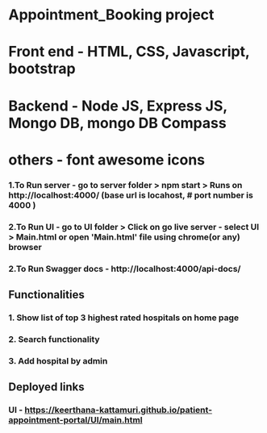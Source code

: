 # Appointment_Booking project

# Front end - HTML, CSS, Javascript, bootstrap
# Backend - Node JS, Express JS, Mongo DB, mongo DB Compass
# others - font awesome icons
 
### 1.To Run server - go to server folder > npm start > Runs on http://localhost:4000/ (base url is locahost,  # port number is 4000 )

### 2.To Run UI - go to UI folder > Click on go live server - select UI > Main.html or open 'Main.html' file using chrome(or any) browser

### 2.To Run Swagger docs - http://localhost:4000/api-docs/

## Functionalities
### 1. Show list of top 3 highest rated hospitals on home page 
### 2. Search functionality 
### 3. Add hospital by admin 


## Deployed links
### UI - https://keerthana-kattamuri.github.io/patient-appointment-portal/UI/main.html

